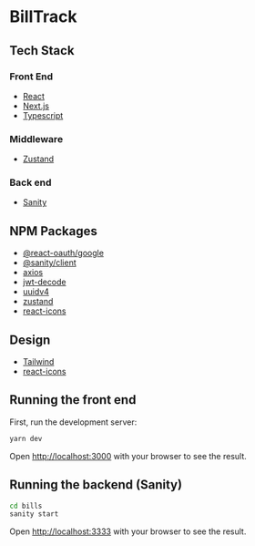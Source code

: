 # BillTrack

## Tech Stack

### Front End

- [React](https://reactjs.org/)
- [Next.js](https://nextjs.org/)
- [Typescript](https://www.typescriptlang.org/)

### Middleware

- [Zustand](https://zustand-demo.pmnd.rs/)

### Back end

- [Sanity](https://www.sanity.io/)

## NPM Packages

- [@react-oauth/google](https://www.npmjs.com/package/@react-oauth/google)
- [@sanity/client](https://www.npmjs.com/package/@sanity/client)
- [axios](https://www.npmjs.com/package/axios)
- [jwt-decode](https://www.npmjs.com/package/jwt-decode)
- [uuidv4](https://www.npmjs.com/package/uuidv4)
- [zustand](https://www.npmjs.com/package/zustand)
- [react-icons](https://www.npmjs.com/package/react-icons)

## Design

- [Tailwind](https://tailwindcss.com/)
- [react-icons](https://react-icons.github.io/react-icons/)

## Running the front end

First, run the development server:

```bash
yarn dev
```

Open [http://localhost:3000](http://localhost:3000) with your browser to see the result.

## Running the backend (Sanity)

```bash
cd bills
sanity start
```

Open [http://localhost:3333](http://localhost:3333) with your browser to see the result.
